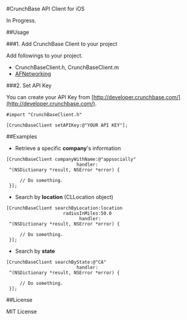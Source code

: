 #CrunchBase API Client for iOS

In Progress.

##Usage

###1. Add CrunchBase Client to your project

Add followings to your project.

- CrunchBaseClient.h, CrunchBaseClient.m
- [AFNetworking](https://github.com/AFNetworking/AFNetworking)


###2. Set API Key

You can create your API Key from [http://developer.crunchbase.com/](http://developer.crunchbase.com/).

````
#import "CrunchBaseClient.h"
````

````
[CrunchBaseClient setAPIKey:@"YOUR API KEY"];
````

##Examples

- Retrieve a specific **company**'s information 

````
[CrunchBaseClient companyWithName:@"appsocially"
                          handler:
 ^(NSDictionary *result, NSError *error) {
     
     // Do something.
 }];
````

- Search by **location** (CLLocation object)

````
[CrunchBaseClient searchByLocation:location
                     radiusInMiles:50.0
                           handler:
 ^(NSDictionary *result, NSError *error) {
     
     // Do something.
 }];
````

- Search by **state**

````
[CrunchBaseClient searchByState:@"CA"
                          handler:
 ^(NSDictionary *result, NSError *error) {
     
     // Do something.
 }];
````


##License

MIT License